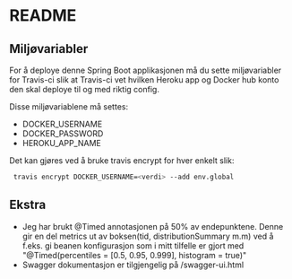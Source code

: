 # README

## Miljøvariabler

For å deploye denne Spring Boot applikasjonen må du sette miljøvariabler for Travis-ci slik at Travis-ci vet hvilken Heroku app og Docker hub konto den skal deploye til og med riktig config. 


Disse miljøvariablene må settes:

* DOCKER_USERNAME
* DOCKER_PASSWORD
* HEROKU_APP_NAME

Det kan gjøres ved å bruke travis encrypt for hver enkelt slik:

```bash
 travis encrypt DOCKER_USERNAME=<verdi> --add env.global
```

## Ekstra

* Jeg har brukt @Timed annotasjonen på 50% av endepunktene. Denne gir en del metrics ut av boksen(tid, distributionSummary m.m) ved å f.eks. gi beanen konfigurasjon
    som i mitt tilfelle er gjort med "@Timed(percentiles = [0.5, 0.95, 0.999], histogram = true)"
* Swagger dokumentasjon er tilgjengelig på /swagger-ui.html 